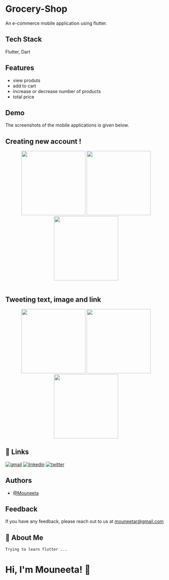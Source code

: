 
# Grocery-Shop

An e-commerce mobile application using flutter.

## Tech Stack
Flutter, Dart
## Features

- view produts
- add to cart
- increase or decrease number of products 
- total price 



## Demo
The screenshots of the mobile applications is given below.

## Creating new account !

<div align = 'center'>
<img width="200"  src="Simulator Screen Shot - iPhone 12 - 2023-05-15 at 05.19.10.png">
<img width="200"  src="Simulator Screen Shot - iPhone 12 - 2023-05-15 at 05.19.18.png">
<img width="200"  src="Simulator Screen Shot - iPhone 12 - 2023-05-15 at 05.19.27.png">
</div>

<br>

## Tweeting text, image and link
<div align='center'>
<img width="200"  src="Simulator Screen Shot - iPhone 12 - 2023-05-15 at 05.19.53.png">
<img width="200"  src="Simulator Screen Shot - iPhone 12 - 2023-05-15 at 05.20.06.png">
<img width="200"  src="Simulator Screen Shot - iPhone 12 - 2023-05-15 at 05.20.12.png">
</div>



## 🔗 Links
[![gmail](https://img.shields.io/badge/gmail-000?style=for-the-badge&logo=gmail&logoColor=white)](https://katherineoelsner.com/)
[![linkedin](https://img.shields.io/badge/linkedin-0A66C2?style=for-the-badge&logo=linkedin&logoColor=white)](https://www.linkedin.com/)
[![twitter](https://img.shields.io/badge/twitter-1DA1F2?style=for-the-badge&logo=twitter&logoColor=white)](https://twitter.com/)


## Authors

- [@Mouneeta](https://www.github.com/Mouneeta)

## Feedback

If you have any feedback, please reach out to us at mouneetar@gmail.com


## 🚀 About Me
    Trying to learn flutter ...


# Hi, I'm Mouneeta! 👋










